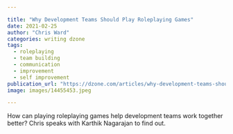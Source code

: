 ```yaml
---

title: "Why Development Teams Should Play Roleplaying Games"
date: 2021-02-25
author: "Chris Ward"
categories: writing dzone
tags: 
  - roleplaying
  - team building
  - communication
  - improvement
  - self improvement
publication_url: "https://dzone.com/articles/why-development-teams-should-play-roleplay-games"
image: images/14455453.jpeg

---
```

How can playing roleplaying games help development teams work together better? Chris speaks with Karthik Nagarajan to find out.

